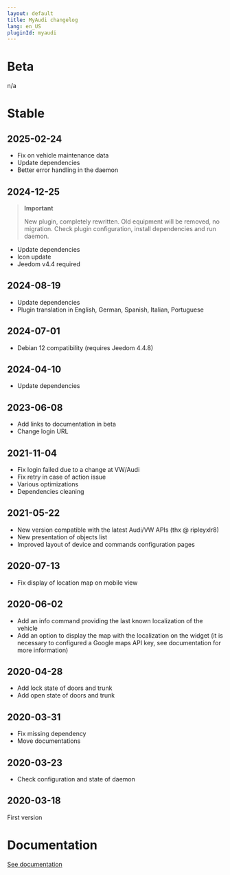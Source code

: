 ```yaml
---
layout: default
title: MyAudi changelog
lang: en_US
pluginId: myaudi
---
```


# Beta

n/a

# Stable

## 2025-02-24

- Fix on vehicle maintenance data
- Update dependencies
- Better error handling in the daemon

## 2024-12-25

> **Important**
>
> New plugin, completely rewritten.
> Old equipment will be removed, no migration.
> Check plugin configuration, install dependencies and run daemon.

- Update dependencies
- Icon update
- Jeedom v4.4 required

## 2024-08-19

- Update dependencies
- Plugin translation in English, German, Spanish, Italian, Portuguese

## 2024-07-01

- Debian 12 compatibility (requires Jeedom 4.4.8)

## 2024-04-10

- Update dependencies

## 2023-06-08

- Add links to documentation in beta
- Change login URL

## 2021-11-04

- Fix login failed due to a change at VW/Audi
- Fix retry in case of action issue
- Various optimizations
- Dependencies cleaning

## 2021-05-22

- New version compatible with the latest Audi/VW APIs (thx @ ripleyxlr8)
- New presentation of objects list
- Improved layout of device and commands configuration pages

## 2020-07-13

- Fix display of location map on mobile view

## 2020-06-02

- Add an info command providing the last known localization of the vehicle
- Add an option to display the map with the localization on the widget (it is necessary to configured a Google maps API key, see documentation for more information)

## 2020-04-28

- Add lock state of doors and trunk
- Add open state of doors and trunk

## 2020-03-31

- Fix missing dependency
- Move documentations

## 2020-03-23

- Check configuration and state of daemon

## 2020-03-18

First version

# Documentation

[See documentation]({{site.baseurl}}/{{page.pluginId}}/{{page.lang}})
